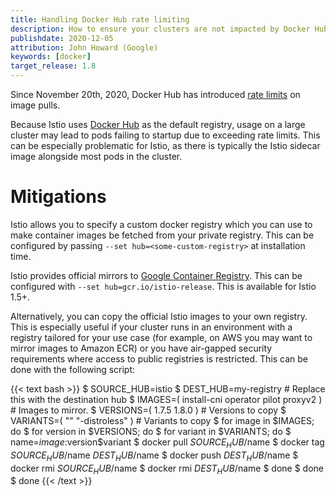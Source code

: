 ```yaml
---
title: Handling Docker Hub rate limiting
description: How to ensure your clusters are not impacted by Docker Hub rate limiting.
publishdate: 2020-12-05
attribution: John Howard (Google)
keywords: [docker]
target_release: 1.8
---
```


Since November 20th, 2020, Docker Hub has introduced [rate limits](https://www.docker.com/increase-rate-limits) on image pulls.

Because Istio uses [Docker Hub](https://hub.docker.com/u/istio) as the default registry, usage on a large cluster may lead
to pods failing to startup due to exceeding rate limits. This can be especially problematic for Istio, as there is typically
the Istio sidecar image alongside most pods in the cluster.

# Mitigations

Istio allows you to specify a custom docker registry which you can use to make container images be fetched from your private registry. This can be configured by passing `--set hub=<some-custom-registry>` at installation time.

Istio provides official mirrors to [Google Container Registry](gcr.io/istio-release). This can be configured with `--set hub=gcr.io/istio-release`. This is available for Istio 1.5+.

Alternatively, you can copy the official Istio images to your own registry. This is especially useful if your cluster runs in an environment with a registry tailored for your use case (for example, on AWS you may want to mirror images to Amazon ECR) or you have air-gapped security requirements where access to public registries is restricted. This can be done with the following script:

{{< text bash >}}
$ SOURCE_HUB=istio
$ DEST_HUB=my-registry # Replace this with the destination hub
$ IMAGES=( install-cni operator pilot proxyv2 ) # Images to mirror.
$ VERSIONS=( 1.7.5 1.8.0 ) # Versions to copy
$ VARIANTS=( "" "-distroless" ) # Variants to copy
$ for image in $IMAGES; do
$ for version in $VERSIONS; do
$ for variant in $VARIANTS; do
$   name=$image:$version$variant
$   docker pull $SOURCE_HUB/$name
$   docker tag $SOURCE_HUB/$name $DEST_HUB/$name
$   docker push $DEST_HUB/$name
$   docker rmi $SOURCE_HUB/$name
$   docker rmi $DEST_HUB/$name
$ done
$ done
$ done
{{< /text >}}
